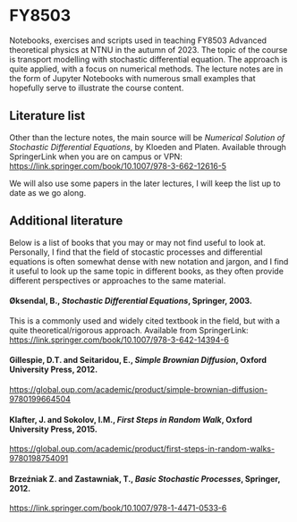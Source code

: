 # FY8503
Notebooks, exercises and scripts used in teaching FY8503 Advanced theoretical physics at NTNU in the autumn of 2023. The topic of the course is transport modelling with stochastic differential equation. The approach is quite applied, with a focus on numerical methods. The lecture notes are in the form of Jupyter Notebooks with numerous small examples that hopefully serve to illustrate the course content.

## Literature list

Other than the lecture notes, the main source will be _Numerical Solution of Stochastic Differential Equations_, by Kloeden and Platen. Available through SpringerLink when you are on campus or VPN: https://link.springer.com/book/10.1007/978-3-662-12616-5

We will also use some papers in the later lectures, I will keep the list up to date as we go along.

## Additional literature

Below is a list of books that you may or may not find useful to look at. Personally, I find that the field of stocastic processes and differential equations is often somewhat dense with new notation and jargon, and I find it useful to look up the same topic in different books, as they often provide different perspectives or approaches to the same material.

#### Øksendal, B., _Stochastic Differential Equations_, Springer, 2003.
This is a commonly used and widely cited textbook in the field, but with a quite theoretical/rigorous approach. Available from SpringerLink: https://link.springer.com/book/10.1007/978-3-642-14394-6

#### Gillespie, D.T. and Seitaridou, E., _Simple Brownian Diffusion_, Oxford University Press, 2012.

https://global.oup.com/academic/product/simple-brownian-diffusion-9780199664504

#### Klafter, J. and Sokolov, I.M., _First Steps in Random Walk_, Oxford University Press, 2015.

https://global.oup.com/academic/product/first-steps-in-random-walks-9780198754091

#### Brzeźniak Z. and Zastawniak, T., _Basic Stochastic Processes_, Springer, 2012.

https://link.springer.com/book/10.1007/978-1-4471-0533-6
